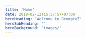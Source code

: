 ```yaml
---
title: 'Home'
date: 2018-02-12T15:37:57+07:00
heroHeading: 'Welcome to GrumpieZ'
heroSubHeading: ''
heroBackground: 'images/'
---
```

